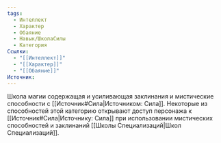 ```yaml
---
tags:
  - Интеллект
  - Характер
  - Обаяние
  - Навык/ШколаСилы
  - Категория
Ссылки:
  - "[[Интеллект]]"
  - "[[Характер]]"
  - "[[Обаяние]]"
Источник:
---
```

Школа магии содержащая и усиливающая заклинания и мистические способности с [[Источник#Сила|Источником: Сила]]. Некоторые из способностей этой категорию открывают доступ персонажа к [[Источник#Сила|Источнику: Сила]] при использовании мистических способностей и заклинаний [[Школы Специализаций|Школ Специализаций]]. 